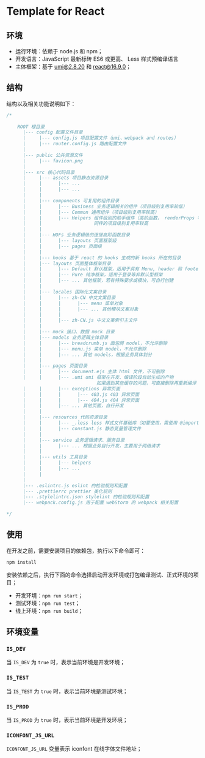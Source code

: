 # Template for React

## 环境

* 运行环境：依赖于 node.js 和 npm；
* 开发语言：JavaScript 最新标砖 ES6 或更高、 Less 样式预编译语言
* 主体框架：基于 umi@2.8.20 和 react@16.9.0；

## 结构

结构以及相关功能说明如下：
```JavaScript
/*
    
    ROOT 根目录
      |--- config 配置文件目录
      |     |--- config.js 项目配置文件（umi、webpack and routes）
      |     |--- router.config.js 路由配置文件
      |       
      |--- public 公共资源文件
      |     |--- favicon.png
      |
      |--- src 核心代码目录
      |     |--- assets 项目静态资源目录
      |     |      |--- ...
      |     |      |--- ...
      |     |
      |     |--- components 可复用的组件目录
      |     |      |--- Business 业务逻辑相关的组件（项目级别复用率较低）
      |     |      |--- Common 通用组件（项目级别复用率较高） 
      |     |      |--- Helpers 组件级别的助手组件（高阶函数， renderProps 等等）
      |     |                   同样的项目级别复用率较高
      |     |
      |     |--- HOFs 业务逻辑级的连接高阶函数目录
      |     |      |--- layouts 页面框架级
      |     |      |--- pages 页面级
      |     |
      |     |--- hooks 基于 react 的 hooks 生成的新 hooks 所在的目录
      |     |--- layouts 页面整体框架目录
      |     |      |--- Default 默认框架，适用于具有 Menu, header 和 footer 的结构的页面
      |     |      |--- Pure 纯净框架，适用于登录等非默认型框架
      |     |      |--- ... 其他框架，若有特殊要求或模块，可自行创建
      |     |
      |     |--- locales 国际化文案目录
      |     |      |--- zh-CN 中文文案目录
      |     |      |      |--- menu 菜单对象
      |     |      |      |--- ... 其他模块文案对象
      |     |      |      
      |     |      |--- zh-CN.js 中文文案索引主文件
      |     |
      |     |--- mock 接口、数据 mock 目录
      |     |--- models 业务逻辑主体目录
      |     |      |--- breadcrumb.js 面包屑 model，不允许删除
      |     |      |--- menu.js 菜单 model，不允许删除
      |     |      |--- ... 其他 models，根据业务具体划分
      |     |
      |     |--- pages 页面目录
      |     |      |--- document.ejs 主体 html 文件，不可删除
      |     |      |--- .umi umi 框架在开发、编译阶段自动生成的产物
                                 如果遇到某些缓存的问题，可直接删除再重新编译
      |     |      |--- exceptions 异常页面
      |     |      |      |--- 403.js 403 异常页面
      |     |      |      |--- 404.js 404 异常页面
      |     |      |--- ... 其他页面，自行开发
      |     |
      |     |--- resources 代码资源目录
      |     |      |--- _.less less 样式文件基础库（如要使用，需使用 @import (reference) "~_.less")
      |     |      |--- constant.js 静态变量管理文件
      |     |
      |     |--- service 业务逻辑请求、服务目录
      |     |      |--- ... 根据业务自行开发，主要用于网络请求
      |     |
      |     |--- utils 工具目录
      |     |      |--- helpers
      |     |      |--- ... 
      |     |
      |
      |--- .eslintrc.js eslint 的检验规则和配置
      |--- .prettierrc prettier 美化规则
      |--- .stylelintrc.json stylelint 的检验规则和配置
      |--- webpack.config.js 用于配置 webStorm 的 webpack 相关配置 
      
*/
```

## 使用

在开发之前，需要安装项目的依赖包，执行以下命令即可：

```bash
npm install
```

安装依赖之后，执行下面的命令选择启动开发环境或打包编译测试、正式环境的项目；

* 开发环境：`npm run start`；
* 测试环境：`npm run test`；
* 线上环境：`npm run build`；

## 环境变量

### `IS_DEV`

当 `IS_DEV` 为 `true` 时，表示当前环境是开发环境；

### `IS_TEST`

当 `IS_TEST` 为 `true` 时，表示当前环境是测试环境；

### `IS_PROD`

当 `IS_PROD` 为 `true` 时，表示当前环境是开发环境；

### `ICONFONT_JS_URL`

`ICONFONT_JS_URL` 变量表示 iconfont 在线字体文件地址；

